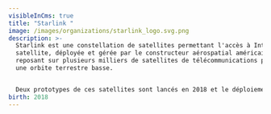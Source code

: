 ```yaml
---
visibleInCms: true
title: "Starlink "
image: /images/organizations/starlink_logo.svg.png
description: >-
  Starlink est une constellation de satellites permettant l'accès à Internet par
  satellite, déployée et gérée par le constructeur aérospatial américain SpaceX,
  reposant sur plusieurs milliers de satellites de télécommunications placés sur
  une orbite terrestre basse.


  Deux prototypes de ces satellites sont lancés en 2018 et le déploiement de l'ensemble débute en 2019, pour une mise en service du réseau en 2020. Le réseau compte également des stations terrestres, dont trois sont prévues en France. Pour atteindre ses objectifs commerciaux, SpaceX prévoit de maintenir à terme, vers 2025, 12 000 satellitesa opérationnels en orbite basse alors qu'il n'y avait début 2020 que quelques milliers de satellites en activité. Il est néanmoins prévu que la constellation initiale ne comporte au cours des premières années que 1 600 satellites, pour affiner les techniques à mettre en œuvre avant le déploiement d'une constellation complète.  
birth: 2018
---
```


